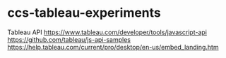# ccs-tableau-experiments
Tableau API
https://www.tableau.com/developer/tools/javascript-api
https://github.com/tableau/js-api-samples
https://help.tableau.com/current/pro/desktop/en-us/embed_landing.htm
